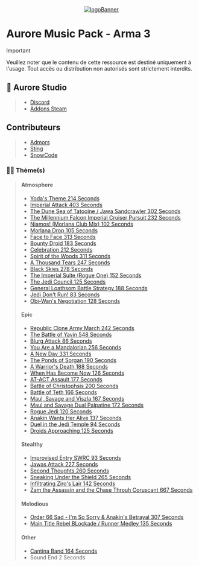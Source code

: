 <div align="center">
  <a href="https://discord.gg/JMZukzqDGx">
    <img src="https://steamuserimages-a.akamaihd.net/ugc/2015972507375582007/D6CE4159A99B031016AE3721EF4F59E611DDE142/?imw=268&imh=268&ima=fit&impolicy=Letterbox&imcolor=%23000000&letterbox=true" alt="logoBanner"/>
  </a>
</div>

# Aurore Music Pack - Arma 3
> [!IMPORTANT]  
> Veuillez noter que le contenu de cette ressource est destiné uniquement à l'usage. Tout accès ou distribution non autorisés sont strictement interdits.

## 🏢 Aurore Studio
> + [Discord](https://discord.gg/JMZukzqDGx)
> + [Addons Steam](https://steamcommunity.com/sharedfiles/filedetails/?id=2156476698)

## Contributeurs
> + [Admors](https://steamcommunity.com/profiles/76561198134513977/)
> + [Sting](https://steamcommunity.com/profiles/76561198272941463/)
> + [SnowCode](https://github.com/chopin2712)

### 🧑‍💻 Thème(s)
> #### Atmosphere
> - [Yoda's Theme 214 Seconds](https://www.youtube.com/watch?v=OL3d5ZoBIAI) 
> - [Imperial Attack 403 Seconds](https://www.youtube.com/watch?v=j1pf6s8MGrs&list=PLEWcXtioX9wR-DDZ2ujZ-GMgE24fiZnyo&index=1)
> - [The Dune Sea of Tatooine / Jawa Sandcrawler 302 Seconds](https://www.youtube.com/watch?v=ZxMdImpj4mk&list=PLEWcXtioX9wR-DDZ2ujZ-GMgE24fiZnyo&index=2)
> - [The Millennium Falcon Imperial Cruiser Pursuit 232 Seconds](https://www.youtube.com/watch?v=ktmUs5-eruM&list=PLEWcXtioX9wR-DDZ2ujZ-GMgE24fiZnyo&index=3) 
> - [Niamos! (Morlana Club Mix) 102 Seconds](https://www.youtube.com/watch?v=3YMFs7NPj7I&list=PLEWcXtioX9wR-DDZ2ujZ-GMgE24fiZnyo&index=4) 
> - [Morlana Drop 105 Seconds](https://www.youtube.com/watch?v=H4VskPeEWUI&list=PLEWcXtioX9wR-DDZ2ujZ-GMgE24fiZnyo&index=5) 
> - [Face to Face 313 Seconds](https://www.youtube.com/watch?v=th6Ui7ahFxc&list=PLEWcXtioX9wR-DDZ2ujZ-GMgE24fiZnyo&index=6) 
> - [Bounty Droid 183 Seconds](https://www.youtube.com/watch?v=sl6dalsHDbg&list=PLEWcXtioX9wR-DDZ2ujZ-GMgE24fiZnyo&index=7) 
> - [Celebration 212 Seconds](https://www.youtube.com/watch?v=g_VIjAL5IjU&list=PLEWcXtioX9wR-DDZ2ujZ-GMgE24fiZnyo&index=8) 
> - [Spirit of the Woods 311 Seconds](https://www.youtube.com/watch?v=2XaBl9Wem1s&list=PLEWcXtioX9wR-DDZ2ujZ-GMgE24fiZnyo&index=9) 
> - [A Thousand Tears 247 Seconds](https://www.youtube.com/watch?v=3ANgIqdlq-Q&list=PLEWcXtioX9wR-DDZ2ujZ-GMgE24fiZnyo&index=10) 
> - [Black Skies 278 Seconds](https://www.youtube.com/watch?v=3ANgIqdlq-Q&list=PLEWcXtioX9wR-DDZ2ujZ-GMgE24fiZnyo&index=11) 
> - [The Imperial Suite (Rogue One) 152 Seconds](https://www.youtube.com/watch?v=-C2wCcuKmLI&list=PLEWcXtioX9wR-DDZ2ujZ-GMgE24fiZnyo&index=12) 
> - [The Jedi Council 125 Seconds](https://www.youtube.com/watch?v=e4Rcasx-ImY&list=PLEWcXtioX9wR-DDZ2ujZ-GMgE24fiZnyo&index=13) 
> - [General Loathsom Battle Strategy 188 Seconds](https://www.youtube.com/watch?v=e4Rcasx-ImY&list=PLEWcXtioX9wR-DDZ2ujZ-GMgE24fiZnyo&index=14) 
> - [Jedi Don't Run! 83 Seconds](https://www.youtube.com/watch?v=cRXFxzD39BA&list=PLEWcXtioX9wR-DDZ2ujZ-GMgE24fiZnyo&index=15) 
> - [Obi-Wan's Negotiation 128 Seconds](https://www.youtube.com/watch?v=6mjL5t1xXwk&list=PLEWcXtioX9wR-DDZ2ujZ-GMgE24fiZnyo&index=16) 
> #### Epic
> - [Republic Clone Army March 242 Seconds](https://www.youtube.com/watch?v=if9SBw-dC78)
> - [The Battle of Yavin 548 Seconds](https://www.youtube.com/watch?v=tVA4AxyT7T0&list=PLEWcXtioX9wTiOu1YWtMrBbtrLugtC6Kz&index=1)
> - [Blurg Attack 86 Seconds](https://www.youtube.com/watch?v=5D3skEpZ5xQ&list=PLEWcXtioX9wTiOu1YWtMrBbtrLugtC6Kz&index=2)
> - [You Are a Mandalorian 256 Seconds](https://www.youtube.com/watch?v=5D3skEpZ5xQ&list=PLEWcXtioX9wTiOu1YWtMrBbtrLugtC6Kz&index=3)
> - [A New Day 331 Seconds](https://www.youtube.com/watch?v=5D3skEpZ5xQ&list=PLEWcXtioX9wTiOu1YWtMrBbtrLugtC6Kz&index=5)
> - [The Ponds of Sorgan 190 Seconds](https://www.youtube.com/watch?v=5D3skEpZ5xQ&list=PLEWcXtioX9wTiOu1YWtMrBbtrLugtC6Kz&index=6)
> - [A Warrior's Death 188 Seconds](https://www.youtube.com/watch?v=5D3skEpZ5xQ&list=PLEWcXtioX9wTiOu1YWtMrBbtrLugtC6Kz&index=7)
> - [When Has Become Now 126 Seconds](https://www.youtube.com/watch?v=5D3skEpZ5xQ&list=PLEWcXtioX9wTiOu1YWtMrBbtrLugtC6Kz&index=8)
> - [AT-ACT Assault 177 Seconds](https://www.youtube.com/watch?v=5D3skEpZ5xQ&list=PLEWcXtioX9wTiOu1YWtMrBbtrLugtC6Kz&index=9)
> - [Battle of Christophsis 200 Seconds](https://www.youtube.com/watch?v=5D3skEpZ5xQ&list=PLEWcXtioX9wTiOu1YWtMrBbtrLugtC6Kz&index=10)
> - [Battle of Teth 166 Seconds](https://www.youtube.com/watch?v=5D3skEpZ5xQ&list=PLEWcXtioX9wTiOu1YWtMrBbtrLugtC6Kz&index=11)
> - [Maul, Savage and Viszla 167 Seconds](https://www.youtube.com/watch?v=5D3skEpZ5xQ&list=PLEWcXtioX9wTiOu1YWtMrBbtrLugtC6Kz&index=12)
> - [Maul and Savage Dual Palpatine 172 Seconds](https://www.youtube.com/watch?v=5D3skEpZ5xQ&list=PLEWcXtioX9wTiOu1YWtMrBbtrLugtC6Kz&index=13)
> - [Rogue Jedi 120 Seconds](https://www.youtube.com/watch?v=5D3skEpZ5xQ&list=PLEWcXtioX9wTiOu1YWtMrBbtrLugtC6Kz&index=14)
> - [Anakin Wants Her Alive 137 Seconds](https://www.youtube.com/watch?v=5D3skEpZ5xQ&list=PLEWcXtioX9wTiOu1YWtMrBbtrLugtC6Kz&index=15)
> - [Duel in the Jedi Temple 94 Seconds](https://www.youtube.com/watch?v=5D3skEpZ5xQ&list=PLEWcXtioX9wTiOu1YWtMrBbtrLugtC6Kz&index=16)
> - [Droids Approaching 125 Seconds](https://www.youtube.com/watch?v=5D3skEpZ5xQ&list=PLEWcXtioX9wTiOu1YWtMrBbtrLugtC6Kz&index=17)
> #### Stealthy
> - [Improvised Entry SWRC 93 Seconds](https://www.youtube.com/watch?v=9Radw-JUln8&list=PLBR3QRdskWLMf4yN7IRhtlZTz5OxBodWd)
> - [Jawas Attack 227 Seconds](https://www.youtube.com/watch?v=kzkOHxuWGv4&list=PLEWcXtioX9wRjXhz1wRfNTEOlky2jSDeB&index=3)
> - [Second Thoughts 260 Seconds](https://www.youtube.com/watch?v=86BQFamiXSY&list=PLEWcXtioX9wRjXhz1wRfNTEOlky2jSDeB&index=5)
> - [Sneaking Under the Shield 265 Seconds](https://www.youtube.com/watch?v=Y3bFORxzR7Y&list=PLEWcXtioX9wRjXhz1wRfNTEOlky2jSDeB&index=7)
> - [Infiltrating Ziro's Lair 142 Seconds](https://www.youtube.com/watch?v=U0_kw0t-Lnk&list=PLEWcXtioX9wRjXhz1wRfNTEOlky2jSDeB&index=10)
> - [Zam the Assassin and the Chase Throuh Coruscant 667 Seconds](https://www.youtube.com/watch?v=xjZiZaCXAfE&list=PLEWcXtioX9wRjXhz1wRfNTEOlky2jSDeB&index=12)
> #### Melodious
> - [Order 66 Sad - I'm So Sorry & Anakin's Betrayal 307 Seconds](https://www.youtube.com/watch?v=rzDPk8tqwvQ ) 
> - [Main Title Rebel BLockade / Runner Medley 135 Seconds](https://www.youtube.com/watch?v=x2J5Oifxp7w&list=PLEWcXtioX9wQkwRQRFvT_f9__gSuj3wUw&index=1)
> #### Other
> - [Cantina Band 164 Seconds](https://www.youtube.com/watch?v=EsvfptdFXf4)
> - Sound End 2 Seconds 
